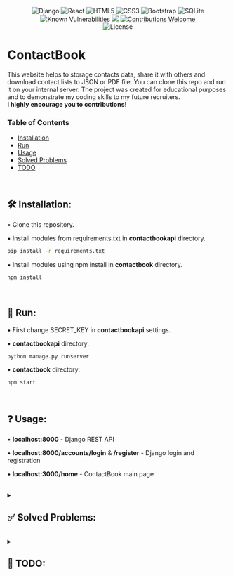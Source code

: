 <div align="center">
  
![Django](https://img.shields.io/badge/django-%23092E20.svg?style=for-the-badge&logo=django&logoColor=white)
![React](https://img.shields.io/badge/react-%2320232a.svg?style=for-the-badge&logo=react&logoColor=%2361DAFB)
![HTML5](https://img.shields.io/badge/html5-%23E34F26.svg?style=for-the-badge&logo=html5&logoColor=white)
![CSS3](https://img.shields.io/badge/css3-%231572B6.svg?style=for-the-badge&logo=css3&logoColor=white)
![Bootstrap](https://img.shields.io/badge/bootstrap-%23563D7C.svg?style=for-the-badge&logo=bootstrap&logoColor=white)
![SQLite](https://img.shields.io/badge/sqlite-%2307405e.svg?style=for-the-badge&logo=sqlite&logoColor=white)\
![Known Vulnerabilities](https://snyk.io/test/github/Szymcode/ContactBook/badge.svg)
<a href="https://codeclimate.com/github/SzymCode/ContactBook/maintainability"><img src="https://api.codeclimate.com/v1/badges/82bf96d0eed9ecd61446/maintainability" /></a>
[![Contributions Welcome](https://img.shields.io/badge/contributions-welcome-brightgreen.svg?style=flat)](https://github.com/SzymCode/ContactBook/issues)\
![License](https://img.shields.io/badge/license-BSD--3-important)

</div>



# ContactBook

This website helps to storage contacts data, share it with others and download contact lists to JSON or PDF file.
You can clone this repo and run it on your internal server. The project was created for educational purposes and to demonstrate my coding skills to my future recruiters.
<br>
**I highly encourage you to contributions!**

### Table of Contents

- [Installation](#%EF%B8%8F-installation)
- [Run](#-run)
- [Usage](#-usage)
- [Solved Problems](#--solved-problems-)
- [TODO](#--todo-)

<br>



## 🛠️ Installation:

• Clone this repository.

• Install modules from requirements.txt in **contactbookapi** directory.

```bash
pip install -r requirements.txt
```

• Install modules using npm install in **contactbook** directory.

```bash
npm install
```

</details> 

<br>



## 🚀 Run:

• First change SECRET_KEY in **contactbookapi** settings.


• **contactbookapi** directory:

```bash
python manage.py runserver
```

• **contactbook** directory:

```bash
npm start
```

<br>



## ❓ Usage:

• **localhost:8000** - Django REST API

• **localhost:8000/accounts/login** & **/register** - Django login and registration

• **localhost:3000/home** - ContactBook main page

<br>



<details>
<summary> <h2> ✅ Solved Problems: </h2> </summary>

- [X] Contact groups

- [X] Search contacts by first name

- [X] Multiple tables with contact group specific data

- [X] Fetch data with REST API

- [X] Specific tables headers

- [X] Scrollable tables with max height

- [X] Download data to JSON file

- [X] Implemented user login/registration from my own template project: [RegistrationDjango](https://github.com/SzymCode/RegistrationDjango)

- [X] Refactored code for better maintainability

- [X] Edit all contacts in table with editable header above table

</details>
<br>


<details>
<summary> <h2> 🎯 TODO: </h2> </summary>


- [ ] Restrict routes in App.js with is_authenticated from django registration

- [ ] Dragging, resizing, deleting columns and create custom ones

- [ ] Static position of tables

- [ ] Search contact by selected variable

- [ ] Display contacts by selected order

- [ ] Download contact data to PDF

- [ ] Settings page 

- [ ] User specific data + share data with other users

- [ ] Better UI design + theme selection

- [ ] Combine logging/registration with home page

- [ ] Mobile website
</details>

